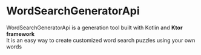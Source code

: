 # WordSearchGeneratorApi
<p>
WordSearchGeneratorApi is a generation tool built with Kotlin and <b>Ktor framework</b>
<br>
It is an easy way to create customized word search puzzles using your own words
<p>
